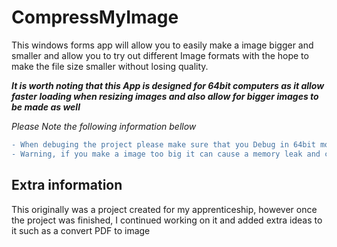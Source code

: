 # CompressMyImage
This windows forms app will allow you to easily make a image bigger and smaller and allow you to try out different Image formats with the hope to make the file size smaller without losing quality.

***It is worth noting that this App is designed for 64bit computers as it allow faster loading when resizing images and also allow for bigger images to be made as well***

*Please Note the following information bellow*
```diff
- When debuging the project please make sure that you Debug in 64bit mode otherwise it will throw an exsption
- Warning, if you make a image too big it can cause a memory leak and cause big files to be made in the projects Temp Folder
```
## Extra information
This originally was a project created for my apprenticeship, however once the project was finished, I continued working on it and added extra ideas to it such as a convert PDF to image  
